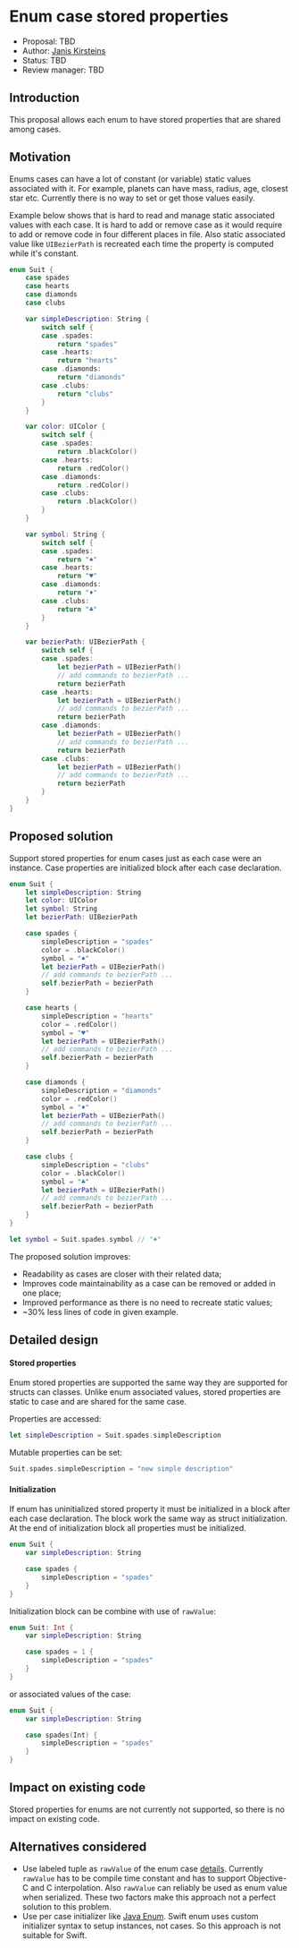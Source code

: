 # Enum case stored properties

* Proposal: TBD
* Author: [Janis Kirsteins](https://github.com/kirsteins)
* Status: TBD
* Review manager: TBD

## Introduction

This proposal allows each enum to have stored properties that are shared among cases.

## Motivation

Enums cases can have a lot of constant (or variable) static values associated with it. For example, planets can have mass, radius, age, closest star etc. Currently there is no way to set or get those values easily.

Example below shows that is hard to read and manage static associated values with each case. It is hard to add or remove case as it would require to add or remove code in four different places in file. Also static associated value like `UIBezierPath` is recreated each time the property is computed while it's constant.

```swift
enum Suit {
    case spades
    case hearts
    case diamonds
    case clubs

    var simpleDescription: String {
        switch self {
        case .spades:
            return "spades"
        case .hearts:
            return "hearts"
        case .diamonds:
            return "diamonds"
        case .clubs:
            return "clubs"
        }
    }

    var color: UIColor {
        switch self {
        case .spades:
            return .blackColor()
        case .hearts:
            return .redColor()
        case .diamonds:
            return .redColor()
        case .clubs:
            return .blackColor()
        }
    }

    var symbol: String {
        switch self {
        case .spades:
            return "♠"
        case .hearts:
            return "♥"
        case .diamonds:
            return "♦"
        case .clubs:
            return "♣"
        }
    }

    var bezierPath: UIBezierPath {
        switch self {
        case .spades:
            let bezierPath = UIBezierPath()
            // add commands to bezierPath ...
            return bezierPath
        case .hearts:
            let bezierPath = UIBezierPath()
            // add commands to bezierPath ...
            return bezierPath
        case .diamonds:
            let bezierPath = UIBezierPath()
            // add commands to bezierPath ...
            return bezierPath
        case .clubs:
            let bezierPath = UIBezierPath()
            // add commands to bezierPath ...
            return bezierPath
        }
    }
}
```

## Proposed solution

Support stored properties for enum cases just as each case were an instance. Case properties are initialized block after each case declaration.

```swift
enum Suit {
    let simpleDescription: String
    let color: UIColor
    let symbol: String
    let bezierPath: UIBezierPath

    case spades {
        simpleDescription = "spades"
        color = .blackColor()
        symbol = "♠"
        let bezierPath = UIBezierPath()
        // add commands to bezierPath ...
        self.bezierPath = bezierPath
    }

    case hearts {
        simpleDescription = "hearts"
        color = .redColor()
        symbol = "♥"
        let bezierPath = UIBezierPath()
        // add commands to bezierPath ...
        self.bezierPath = bezierPath
    }

    case diamonds {
        simpleDescription = "diamonds"
        color = .redColor()
        symbol = "♦"
        let bezierPath = UIBezierPath()
        // add commands to bezierPath ...
        self.bezierPath = bezierPath
    }

    case clubs {
        simpleDescription = "clubs"
        color = .blackColor()
        symbol = "♣"
        let bezierPath = UIBezierPath()
        // add commands to bezierPath ...
        self.bezierPath = bezierPath
    }
}

let symbol = Suit.spades.symbol // "♠"
```

The proposed solution improves:
- Readability as cases are closer with their related data;
- Improves code maintainability as a case can be removed or added in one place;
- Improved performance as there is no need to recreate static values;
- ~30% less lines of code in given example.

## Detailed design

#### Stored properties

Enum stored properties are supported the same way they are supported for structs can classes. Unlike enum associated values, stored properties are static to case and are shared for the same case.

Properties are accessed:
```swift
let simpleDescription = Suit.spades.simpleDescription
```

Mutable properties can be set:
```swift
Suit.spades.simpleDescription = "new simple description"
```

#### Initialization

If enum has uninitialized stored property it must be initialized in a block after each case declaration. The block work the same way as struct initialization. At the end of initialization block all properties must be initialized.

```swift
enum Suit {
    var simpleDescription: String

    case spades {
        simpleDescription = "spades"
    }
}
```

Initialization block can be combine with use of `rawValue`:

```swift
enum Suit: Int {
    var simpleDescription: String

    case spades = 1 {
        simpleDescription = "spades"
    }
}
```
or associated values of the case:

```swift
enum Suit {
    var simpleDescription: String

    case spades(Int) {
        simpleDescription = "spades"
    }
}
```

## Impact on existing code

Stored properties for enums are not currently not supported, so there is no impact on existing code.

## Alternatives considered

- Use labeled tuple as `rawValue` of the enum case [details](https://lists.swift.org/pipermail/swift-evolution/Week-of-Mon-20160523/018878.html). Currently `rawValue` has to be compile time constant and has to support Objective-C and C interpolation. Also `rawValue` can reliably be used as enum value when serialized. These two factors make this approach not a perfect solution to this problem. 
- Use per case initializer like [Java Enum](https://docs.oracle.com/javase/tutorial/java/javaOO/enum.html). Swift enum uses custom initializer syntax to setup instances, not cases. So this approach is not suitable for Swift.
